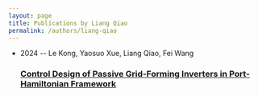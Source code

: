 ```yaml
---
layout: page
title: Publications by Liang Qiao
permalink: /authors/liang-qiao
---
```


<ul class="post-list">
<li><span class='post-meta'>2024 -- Le Kong, Yaosuo Xue, Liang Qiao, Fei Wang</span><h3><a class='post-link' href="{{ site.baseurl }}/control-design-of-passive-grid-forming-inverters-in-port-hamiltonian-framework">Control Design of Passive Grid-Forming Inverters in Port-Hamiltonian Framework</a></h3></li>

</ul>
